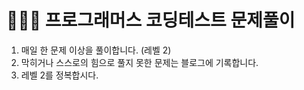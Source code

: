 # 👨🏻‍💻 프로그래머스 코딩테스트 문제풀이

1. 매일 한 문제 이상을 풀이합니다. (레벨 2)
2. 막히거나 스스로의 힘으로 풀지 못한 문제는 블로그에 기록합니다.
3. 레벨 2를 정복합시다.
